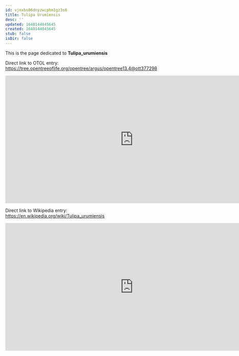 ```yaml
---
id: vjnxbs06dnyzwcphm1gz3s0
title: Tulipa Urumiensis
desc: ''
updated: 1648144045645
created: 1648144045645
stub: false
isDir: false
---
```

This is the page dedicated to **Tulipa_urumiensis**


Direct link to OTOL entry: https://tree.opentreeoflife.org/opentree/argus/opentree13.4@ott377298



<html>
    <body>
    <iframe src="https://tree.opentreeoflife.org/opentree/argus/opentree13.4@ott377298"
    width="800" height="400" frameborder="0" allowfullscreen> </iframe>
    </body>
</html>
    


Direct link to Wikipedia entry: https://en.wikipedia.org/wiki/Tulipa_urumiensis



<html>
    <body>
    <iframe src="https://en.wikipedia.org/wiki/Tulipa_urumiensis"
    width="800" height="400" frameborder="0" allowfullscreen> </iframe>
    </body>
</html>
    
